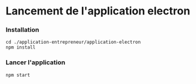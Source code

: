 # Lancement de l'application electron

### Installation

```shell
cd ./application-entrepreneur/application-electron
npm install
```

### Lancer l'application

```shell
npm start
```

